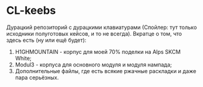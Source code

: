 # CL-keebs
Дурацкий репозиторий с дурацкими клавиатурами (Спойлер: тут только исходники полуготовых кейсов, и то не всегда).
Вкратце о том, что здесь есть (ну или ещё будет):
1) H1GHMOUNTAIN - корпус для моей 70% поделки на Alps SKCM White;
2) Modul3 - корпуса для основного модуля и модуля нампада;
3) Дополнительные файлы, где есть всякие ржачные раскладки и даже пара серьёзных.
